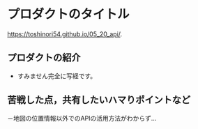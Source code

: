 # プロダクトのタイトル
https://toshinori54.github.io/05_20_api/.
## プロダクトの紹介
- すみません完全に写経です。

## 苦戦した点，共有したいハマりポイントなど
－地図の位置情報以外でのAPIの活用方法がわからず…